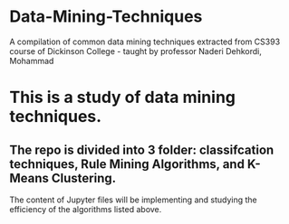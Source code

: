 # Data-Mining-Techniques
A compilation of common data mining techniques extracted from CS393 course of Dickinson College - taught by professor Naderi Dehkordi, Mohammad

# This is a study of data mining techniques.

## The repo is divided into 3 folder: classifcation techniques, Rule Mining Algorithms, and K-Means Clustering.

The content of Jupyter files will be implementing and studying the efficiency of the algorithms listed above. 

